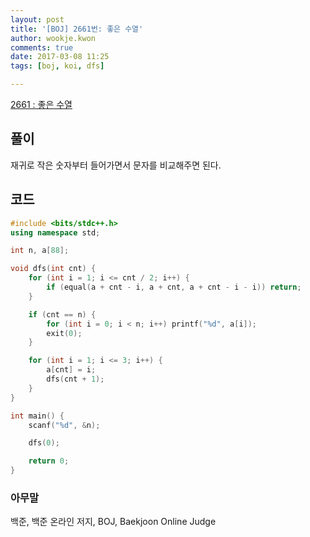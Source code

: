 ```yaml
---
layout: post
title: '[BOJ] 2661번: 좋은 수열'
author: wookje.kwon
comments: true
date: 2017-03-08 11:25
tags: [boj, koi, dfs]

---
```


[2661 : 좋은 수열](https://www.acmicpc.net/problem/2661)

## 풀이

재귀로 작은 숫자부터 들어가면서 문자를 비교해주면 된다.  

## 코드

```cpp
#include <bits/stdc++.h>
using namespace std;

int n, a[88];

void dfs(int cnt) {
	for (int i = 1; i <= cnt / 2; i++) {
		if (equal(a + cnt - i, a + cnt, a + cnt - i - i)) return;
	}

	if (cnt == n) {
		for (int i = 0; i < n; i++) printf("%d", a[i]);
		exit(0);
	}

	for (int i = 1; i <= 3; i++) {
		a[cnt] = i;
		dfs(cnt + 1);
	}
}

int main() {
	scanf("%d", &n);

	dfs(0);

	return 0;
}
```

### 아무말  
백준, 백준 온라인 저지, BOJ, Baekjoon Online Judge